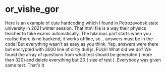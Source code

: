 # or_vishe_gor
Here is an example of cute hardcoding which I found in Petrozavodsk state university in 2021 winter session.
That html file is a way their physics teacher to take exams automatically.
The hilarious part starts when you realise there is no backend, it works offline, so...  answers must be in the code!
But everything wasn't as easy as you think. Yep, answers were there but encrypted with 3000 line of dirty dull js. FUck!
What did we do?
We found the array of questions from what test should be generated ( more than 320) and delete everything but 20 ( size of test ).
Everybody was given same test. That's it
